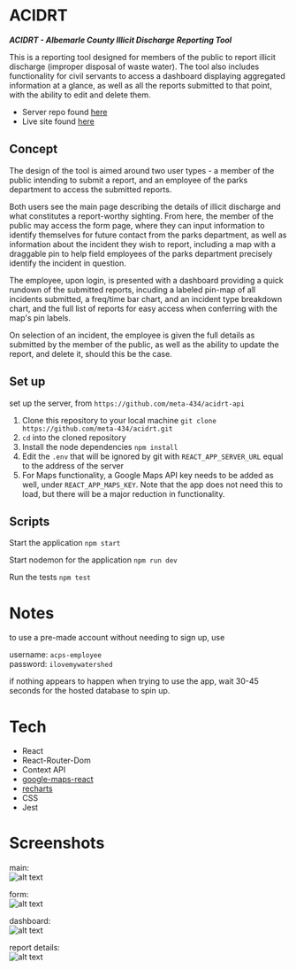 # ACIDRT

**_ACIDRT - Albemarle County Illicit Discharge Reporting Tool_**

This is a reporting tool designed for members of the public to report illicit discharge (improper disposal
of waste water). The tool also includes functionality for civil servants to access
a dashboard displaying aggregated information at a glance, as well as all the reports
submitted to that point, with the ability to edit and delete them.

+ Server repo found [here](https://github.com/meta-434/acidrt-api)
+ Live site found [here](acidrt.alex-hapgood.info)

## Concept
The design of the tool is aimed around two user types - a member of the public intending to submit a report, 
and an employee of the parks department to access the submitted reports.

Both users see the main page describing the details of illicit discharge and what constitutes a report-worthy
sighting. From here, the member of the public may access the form page, where they can input information to identify
themselves for future contact from the parks department, as well as information about the incident they wish to report, 
including a map with a draggable pin to help field employees of the parks department precisely identify the incident in
question.

The employee, upon login, is presented with a dashboard providing a quick rundown of the submitted reports, incuding
a labeled pin-map of all incidents submitted, a freq/time bar chart, and an incident type breakdown chart, and the full
list of reports for easy access when conferring with the map's pin labels.

On selection of an incident, the employee is given the full details as submitted by the member of the public, as well
as the ability to update the report, and delete it, should this be the case.

## Set up

set up the server, from `https://github.com/meta-434/acidrt-api`

1. Clone this repository to your local machine `git clone https://github.com/meta-434/acidrt.git`
2. `cd` into the cloned repository
4. Install the node dependencies `npm install`
5. Edit the `.env` that will be ignored by git with `REACT_APP_SERVER_URL` equal to the address of the server
6. For Maps functionality, a Google Maps API key needs to be added as well, under `REACT_APP_MAPS_KEY`. Note that the
app does not need this to load, but there will be a major reduction in functionality.

## Scripts

Start the application `npm start`

Start nodemon for the application `npm run dev`

Run the tests `npm test`

# Notes

to use a pre-made account without needing to sign up, use 

username: `acps-employee`
<br />
password: `ilovemywatershed`

if nothing appears to happen when trying to use the app, wait 30-45 seconds for the hosted database to spin up.

# Tech

+ React
+ React-Router-Dom
+ Context API
+ [google-maps-react](https://www.npmjs.com/package/google-maps-react)
+ [recharts](https://www.npmjs.com/package/recharts)
+ CSS
+ Jest

# Screenshots

main:
<br />
![alt text]( src/images/main.png "main page")

form:
<br />
![alt text]( src/images/form.png "form page")

dashboard: 
<br />
![alt text]( src/images/dashboard.png "dashboard page")

report details: 
<br />
![alt text]( src/images/report_details.png "Report Details page")
